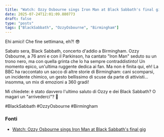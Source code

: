```yaml
---
title: "Watch: Ozzy Osbourne sings Iron Man at Black Sabbath's final gig"
date: 2025-07-24T12:01:09.880773
draft: false
type: "posts"
tags: ["BlackSabbath", "OzzyOsbourne", "Birmingham"]
---
```


Ehi amici! Che fine settimana, eh?! 😎

Sabato sera, Black Sabbath, concerto d'addio a Birmingham.  Ozzy Osbourne, a 76 anni e con il Parkinson,  ha cantato "Iron Man" seduto su un trono nero, ma con quella grinta che lo ha sempre contraddistinto!  Un momento epico,  un'ultima ruggente dedica ai fan.  Ma non è finita qui, eh! La BBC ha raccontato un sacco di altre storie di Birmingham: cani scomparsi, un incidente chimico,  un gesto bellissimo di scuse da parte di attivisti... insomma, un mix di emozioni a 360 gradi!  

Mi chiedete:  è stato davvero l'ultimo saluto di Ozzy e dei Black Sabbath? O magari un "arrivederci"? 🤔

#BlackSabbath #OzzyOsbourne #Birmingham


### Fonti
- [Watch: Ozzy Osbourne sings Iron Man at Black Sabbath's final gig](https://www.bbc.com/news/videos/cgjgdz94389o)
